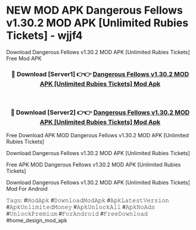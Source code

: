 # NEW MOD APK Dangerous Fellows v1.30.2 MOD APK [Unlimited Rubies Tickets] - wjjf4
Download Dangerous Fellows v1.30.2 MOD APK [Unlimited Rubies Tickets] Free Mod APK

<div align="center">
<h3>🔴 Download [Server1] 👉👉 <a href="https://apk-comot.site?title=Dangerous_Fellows_v1.30.2_MOD_APK_[Unlimited_Rubies_Tickets]">Dangerous Fellows v1.30.2 MOD APK [Unlimited Rubies Tickets] Mod Apk</a></h3><br>

<h3>🔴 Download [Server2] 👉👉 <a href="https://apk-comot.site?title=Dangerous_Fellows_v1.30.2_MOD_APK_[Unlimited_Rubies_Tickets]">Dangerous Fellows v1.30.2 MOD APK [Unlimited Rubies Tickets] Mod Apk</a></h3>
</div>


Free Download APK MOD Dangerous Fellows v1.30.2 MOD APK [Unlimited Rubies Tickets]

Download Dangerous Fellows v1.30.2 MOD APK [Unlimited Rubies Tickets] 

Free APK MOD Dangerous Fellows v1.30.2 MOD APK [Unlimited Rubies Tickets] 

Download Dangerous Fellows v1.30.2 MOD APK [Unlimited Rubies Tickets] Mod For Android

𝚃𝚊𝚐𝚜: #𝙼𝚘𝚍𝙰𝚙𝚔 #𝙳𝚘𝚠𝚗𝚕𝚘𝚊𝚍𝙼𝚘𝚍𝙰𝚙𝚔 #𝙰𝚙𝚔𝙻𝚊𝚝𝚎𝚜𝚝𝚅𝚎𝚛𝚜𝚒𝚘𝚗 #𝙰𝚙𝚔𝚄𝚗𝚕𝚒𝚖𝚒𝚝𝚎𝚍𝙼𝚘𝚗𝚎𝚢 #𝙰𝚙𝚔𝚄𝚗𝚕𝚘𝚌𝚔𝙰𝚕𝚕 #𝙰𝚙𝚔𝙽𝚘𝙰𝚍𝚜 #𝚄𝚗𝚕𝚘𝚌𝚔𝙿𝚛𝚎𝚖𝚒𝚞𝚖 #𝙵𝚘𝚛𝙰𝚗𝚍𝚛𝚘𝚒𝚍 #𝙵𝚛𝚎𝚎𝙳𝚘𝚠𝚗𝚕𝚘𝚊𝚍 #home_design_mod_apk